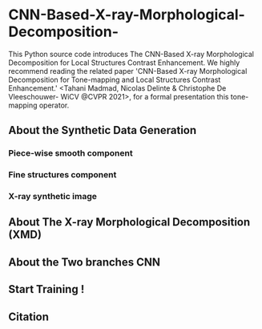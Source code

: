 # CNN-Based-X-ray-Morphological-Decomposition-
This Python source code introduces The CNN-Based X-ray Morphological Decomposition for Local Structures Contrast Enhancement. We highly recommend reading the related paper 'CNN-Based X-ray Morphological Decomposition for Tone-mapping and Local Structures Contrast Enhancement.' &lt;Tahani Madmad, Nicolas Delinte &amp; Christophe De Vleeschouwer- WiCV @CVPR 2021>, for a formal presentation this tone-mapping operator.

## About the Synthetic Data Generation
### Piece-wise smooth component


### Fine structures component


### X-ray synthetic image


## About The X-ray Morphological Decomposition (XMD)


## About the Two branches CNN 


## Start Training !


## Citation
